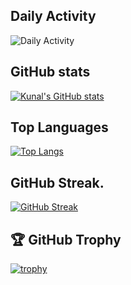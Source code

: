## Daily Activity
![Daily Activity](https://github-readme-activity-graph.cyclic.app/graph?username=kunpai&bg_color=000000&color=fff&line=0194dd&point=5194f0&area=true)

## GitHub stats
[![Kunal's GitHub stats](https://github-readme-stats-helloparthshah.vercel.app/api?username=kunpai&count_private=true&show_icons=true&theme=radical)](https://github.com/anuraghazra/github-readme-stats)

## Top Languages
[![Top Langs](https://github-readme-stats-helloparthshah.vercel.app/api/top-langs/?username=kunpai&count_private=true&show_icons=true&theme=radical&layout=compact)](https://github.com/anuraghazra/github-readme-stats)

## GitHub Streak.
[![GitHub Streak](https://github-readme-streak-stats.herokuapp.com/?user=kunpai&theme=radical)](https://git.io/streak-stats)

## 🏆 GitHub Trophy
[![trophy](https://github-profile-trophy.vercel.app/?username=kunpai&column=8&theme=radical)](https://github-profile-trophy.vercel.app/?username=kunpai&column=8)
